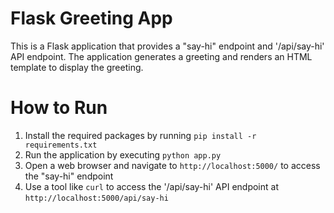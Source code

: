 Flask Greeting App
================

This is a Flask application that provides a "say-hi" endpoint and '/api/say-hi' API endpoint. The application generates a greeting and renders an HTML template to display the greeting.

How to Run
==========

1. Install the required packages by running `pip install -r requirements.txt`
2. Run the application by executing `python app.py`
3. Open a web browser and navigate to `http://localhost:5000/` to access the "say-hi" endpoint
4. Use a tool like `curl` to access the '/api/say-hi' API endpoint at `http://localhost:5000/api/say-hi`